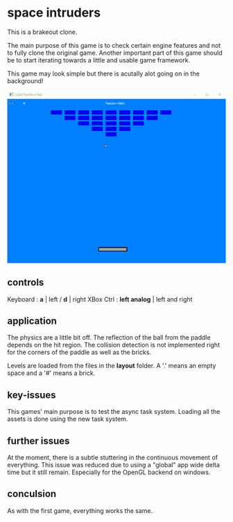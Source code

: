 # space intruders
This is a brakeout clone. 

The main purpose of this game is to check certain engine features and not to fully clone the original game. Another important part of this game should be to start iterating towards a little and usable game framework. 

This game may look simple but there is acutally alot going on in the background!

![sample](https://github.com/aconstlink/games/blob/main/02_paddle_n_ball/sample_image.png "Sample Image")


## controls
Keyboard : **a** | left / **d** | right
XBox Ctrl : **left analog** | left and right

## application
The physics are a little bit off. The reflection of the ball from the paddle depends on the hit region. The collision detection is not implemented right for the corners of the paddle as well as the bricks.

Levels are loaded from the files in the __layout__ folder. A '.' means an empty space and a '#' means a brick.

## key-issues
This games' main purpose is to test the async task system. Loading all the assets is done using the new task system.

## further issues
At the moment, there is a subtle stuttering in the continuous movement of everything. This issue was reduced due to using a "global" app wide delta time but it still remain. Especially for the OpenGL backend on windows.

## conculsion
As with the first game, everything works the same. 
